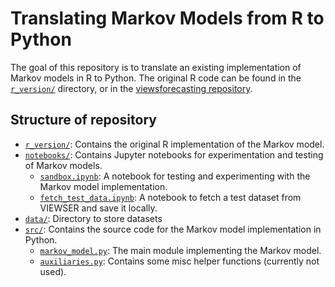 # Translating Markov Models from R to Python

The goal of this repository is to translate an existing implementation of Markov models in R to Python. The original R code can be found in the [`r_version/`](r_version/) directory, or in the [viewsforecasting repository](https://github.com/prio-data/viewsforecasting/tree/main/Tools/new_markov). 

## Structure of repository

- [`r_version/`](r_version/): Contains the original R implementation of the Markov model.
- [`notebooks/`](notebooks/): Contains Jupyter notebooks for experimentation and testing of Markov models.
    - [`sandbox.ipynb`](notebooks/sandbox.ipynb): A notebook for testing and experimenting with the Markov model implementation.
    - [`fetch_test_data.ipynb`](notebooks/fetch_test_data.ipynb): A notebook to fetch a test dataset from VIEWSER and save it locally.
- [`data/`](data/): Directory to store datasets
- [`src/`](src/): Contains the source code for the Markov model implementation in Python.
    - [`markov_model.py`](src/markov_model.py): The main module implementing the Markov model.
    - [`auxiliaries.py`](src/auxiliaries.py): Contains some misc helper functions (currently not used).